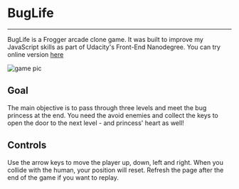 # BugLife
------------------------------------------
BugLife is a Frogger arcade clone game. It was built to improve my JavaScript skills as part of Udacity's Front-End Nanodegree.
You can try online version [here](http://nataliatepluhina.github.io/Nanodegree/Classic%20Arcade%20Game%20Clone/dist/index.html)  

![game pic](http://i.imgur.com/ttuLyT2.jpg)

## Goal  
The main objective is to pass through three levels and meet the bug princess at the end. You need the avoid enemies and collect the keys to open the door to the next level - and princess' heart as well!

## Controls
Use the arrow keys to move the player up, down, left and right. When you collide with the human, your position will reset. Refresh the page after the end of the game if you want to replay.